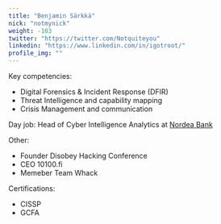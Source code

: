 ```yaml
---
title: "Benjamin Särkkä"
nick: "notmynick"
weight: -103
twitter: "https://twitter.com/Notquiteyou"
linkedin: "https://www.linkedin.com/in/igotroot/"
profile_img: ""
---
```


Key competencies:
* Digital Forensics & Incident Response (DFIR)
* Threat Intelligence and capability mapping 
* Crisis Management and communication 

Day job: Head of Cyber Intelligence Analytics at [Nordea Bank](https://www.nordea.com)

Other:
* Founder Disobey Hacking Conference 
* CEO 10100.fi 
* Memeber Team Whack 

Certifications:
* CISSP
* GCFA
